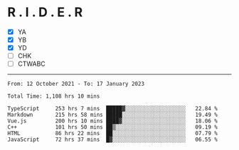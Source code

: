 # R . I . D . E . R

- [x] YA
- [x] YB
- [x] YD
- [ ] CHK
- [ ] CTWABC

---

<!--START_SECTION:waka-->

```text
From: 12 October 2021 - To: 17 January 2023

Total Time: 1,108 hrs 10 mins

TypeScript     253 hrs 7 mins  █████▓░░░░░░░░░░░░░░░░░░░   22.84 %
Markdown       215 hrs 58 mins █████░░░░░░░░░░░░░░░░░░░░   19.49 %
Vue.js         200 hrs 10 mins ████▓░░░░░░░░░░░░░░░░░░░░   18.06 %
C++            101 hrs 50 mins ██▒░░░░░░░░░░░░░░░░░░░░░░   09.19 %
HTML           86 hrs 22 mins  ██░░░░░░░░░░░░░░░░░░░░░░░   07.79 %
JavaScript     72 hrs 37 mins  █▓░░░░░░░░░░░░░░░░░░░░░░░   06.55 %
```

<!--END_SECTION:waka-->
